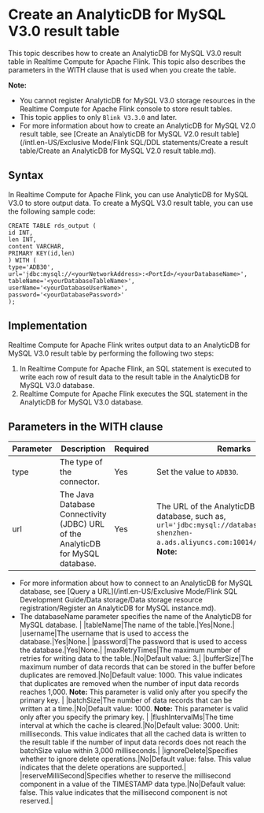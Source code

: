 # Create an AnalyticDB for MySQL V3.0 result table

This topic describes how to create an AnalyticDB for MySQL V3.0 result table in Realtime Compute for Apache Flink. This topic also describes the parameters in the WITH clause that is used when you create the table.

**Note:**

-   You cannot register AnalyticDB for MySQL V3.0 storage resources in the Realtime Compute for Apache Flink console to store result tables.
-   This topic applies to only `Blink V3.3.0` and later.
-   For more information about how to create an AnalyticDB for MySQL V2.0 result table, see [Create an AnalyticDB for MySQL V2.0 result table](/intl.en-US/Exclusive Mode/Flink SQL/DDL statements/Create a result table/Create an AnalyticDB for MySQL V2.0 result table.md).

## Syntax

In Realtime Compute for Apache Flink, you can use AnalyticDB for MySQL V3.0 to store output data. To create a MySQL V3.0 result table, you can use the following sample code:

```
CREATE TABLE rds_output (
id INT,
len INT,
content VARCHAR,
PRIMARY KEY(id,len)
) WITH (
type='ADB30',
url='jdbc:mysql://<yourNetworkAddress>:<PortId>/<yourDatabaseName>',
tableName='<yourDatabaseTableName>',
userName='<yourDatabaseUserName>',
password='<yourDatabasePassword>'
);
```

## Implementation

Realtime Compute for Apache Flink writes output data to an AnalyticDB for MySQL V3.0 result table by performing the following two steps:

1.  In Realtime Compute for Apache Flink, an SQL statement is executed to write each row of result data to the result table in the AnalyticDB for MySQL V3.0 database.
2.  Realtime Compute for Apache Flink executes the SQL statement in the AnalyticDB for MySQL V3.0 database.

## Parameters in the WITH clause

|Parameter|Description|Required|Remarks|
|---------|-----------|--------|-------|
|type|The type of the connector.|Yes|Set the value to `ADB30`.|
|url|The Java Database Connectivity \(JDBC\) URL of the AnalyticDB for MySQL database.|Yes|The URL of the AnalyticDB for MySQL database, such as, `url='jdbc:mysql://databaseName****-cn-shenzhen-a.ads.aliyuncs.com:10014/databaseName'`. **Note:**

-   For more information about how to connect to an AnalyticDB for MySQL database, see [Query a URL](/intl.en-US/Exclusive Mode/Flink SQL Development Guide/Data storage/Data storage resource registration/Register an AnalyticDB for MySQL instance.md).
-   The databaseName parameter specifies the name of the AnalyticDB for MySQL database. |
|tableName|The name of the table.|Yes|None.|
|username|The username that is used to access the database.|Yes|None.|
|password|The password that is used to access the database.|Yes|None.|
|maxRetryTimes|The maximum number of retries for writing data to the table.|No|Default value: 3.|
|bufferSize|The maximum number of data records that can be stored in the buffer before duplicates are removed.|No|Default value: 1000. This value indicates that duplicates are removed when the number of input data records reaches 1,000. **Note:** This parameter is valid only after you specify the primary key. |
|batchSize|The number of data records that can be written at a time.|No|Default value: 1000. **Note:** This parameter is valid only after you specify the primary key. |
|flushIntervalMs|The time interval at which the cache is cleared.|No|Default value: 3000. Unit: milliseconds. This value indicates that all the cached data is written to the result table if the number of input data records does not reach the batchSize value within 3,000 milliseconds.|
|ignoreDelete|Specifies whether to ignore delete operations.|No|Default value: false. This value indicates that the delete operations are supported.|
|reserveMilliSecond|Specifies whether to reserve the millisecond component in a value of the TIMESTAMP data type.|No|Default value: false. This value indicates that the millisecond component is not reserved.|

